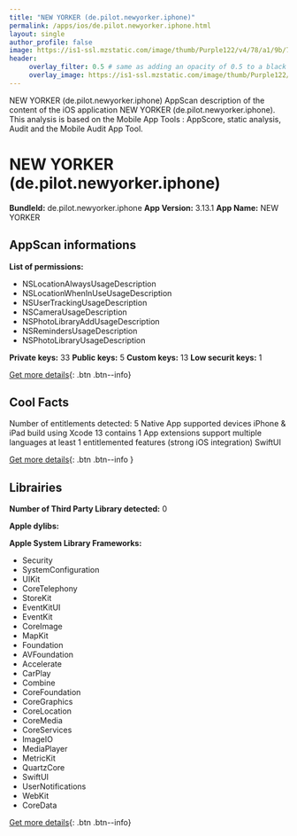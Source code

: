 ```yaml
---
title: "NEW YORKER (de.pilot.newyorker.iphone)"
permalink: /apps/ios/de.pilot.newyorker.iphone.html
layout: single
author_profile: false
image: https://is1-ssl.mzstatic.com/image/thumb/Purple122/v4/78/a1/9b/78a19b93-416c-018d-efdb-396cb48c7c7e/app_icon_prod-0-1x_U007emarketing-0-7-0-85-220.png/512x512bb.jpg
header: 
     overlay_filter: 0.5 # same as adding an opacity of 0.5 to a black background
     overlay_image: https://is1-ssl.mzstatic.com/image/thumb/Purple122/v4/78/a1/9b/78a19b93-416c-018d-efdb-396cb48c7c7e/app_icon_prod-0-1x_U007emarketing-0-7-0-85-220.png/512x512bb.jpg
---
```

NEW YORKER (de.pilot.newyorker.iphone) AppScan description of the content of the iOS application NEW YORKER (de.pilot.newyorker.iphone). This analysis is based on the Mobile App Tools : AppScore, static analysis, Audit and the Mobile Audit App Tool.

# NEW YORKER (de.pilot.newyorker.iphone)

**BundleId:** de.pilot.newyorker.iphone
**App Version:** 3.13.1
**App Name:** NEW YORKER


## AppScan informations 

**List of permissions:** 
- NSLocationAlwaysUsageDescription
- NSLocationWhenInUseUsageDescription
- NSUserTrackingUsageDescription
- NSCameraUsageDescription
- NSPhotoLibraryAddUsageDescription
- NSRemindersUsageDescription
- NSPhotoLibraryUsageDescription
  
  
**Private keys:** 33
**Public keys:** 5
**Custom keys:** 13
**Low securit keys:** 1
  
[Get more details](/pricing.html){: .btn .btn--info}

## Cool Facts

Number of entitlements detected: 5
Native App
supported devices iPhone & iPad
build using Xcode 13
contains 1 App extensions
support multiple languages
at least 1 entitlemented features (strong iOS integration)
SwiftUI
  
[Get more details](/pricing.html){: .btn .btn--info }

## Librairies 
**Number of Third Party Library detected:** 0


**Apple dylibs:**


**Apple System Library Frameworks:**
- Security
- SystemConfiguration
- UIKit
- CoreTelephony
- StoreKit
- EventKitUI
- EventKit
- CoreImage
- MapKit
- Foundation
- AVFoundation
- Accelerate
- CarPlay
- Combine
- CoreFoundation
- CoreGraphics
- CoreLocation
- CoreMedia
- CoreServices
- ImageIO
- MediaPlayer
- MetricKit
- QuartzCore
- SwiftUI
- UserNotifications
- WebKit
- CoreData


  
[Get more details](/pricing.html){: .btn .btn--info}

